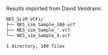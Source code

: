 Results imported from David Vendrami:

```sh
NES_SLiM_VCFs/
├── NES_sim_Sample_100.vcf
├── NES_sim_Sample_*.vcf
└── NES_sim_Sample_9.vcf

1 directory, 100 files
```
